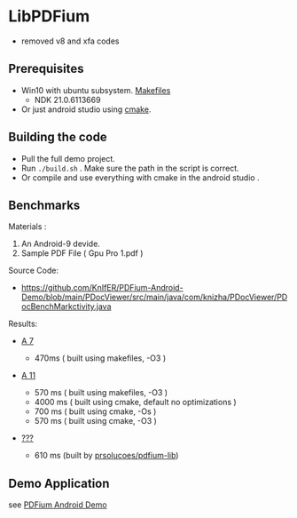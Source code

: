 # LibPDFium
- removed v8 and xfa codes

## Prerequisites

- Win10 with ubuntu subsystem. [Makefiles](https://github.com/KnIfER/PDFium-Android-Demo/blob/main/LibPdfium/src/main/makefile)
  -  NDK 21.0.6113669
- Or just android studio using [cmake](https://github.com/KnIfER/PDFium-Android-Demo/blob/main/LibPdfium/src/main/cpp/CMakeLists.txt). 

## Building the code
- Pull the full demo project.
- Run `./build.sh` . Make sure the path in the script is correct.
- Or compile and use everything with cmake in the android studio .

## Benchmarks
Materials : 
1. An Android-9 devide.
2. Sample PDF File ( Gpu Pro 1.pdf )

Source Code:  
- https://github.com/KnIfER/PDFium-Android-Demo/blob/main/PDocViewer/src/main/java/com/knizha/PDocViewer/PDocBenchMarkctivity.java

Results:

- [A 7](https://github.com/KnIfER/LibPDFium/tree/a7316989543f2f030be7ad57f751fbdb3cf3a77b)
  - 470ms ( built using makefiles, -O3 )
- [A 11](https://github.com/KnIfER/LibPDFium/tree/b29471bfd7a2b5b83bc7c1e4889c6fd60bcd4117)
  - 570 ms ( built using makefiles, -O3 )
  - 4000 ms ( built using cmake, default no optimizations )
  - 700 ms ( built using cmake, -Os )
  - 570 ms ( built using cmake, -O3 )
  
- [???]()
  - 610 ms (built by [prsolucoes/pdfium-lib](https://github.com/prsolucoes/pdfium-lib))

## Demo Application

see [PDFium Android Demo](https://github.com/KnIfER/PDFium-Android-Demo)


